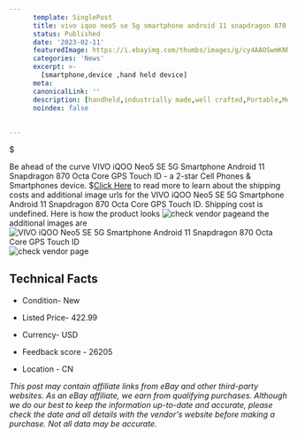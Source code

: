```yaml
---
      template: SinglePost
      title: vivo iqoo neo5 se 5g smartphone android 11 snapdragon 870 octa core gps touch id
      status: Published
      date: '2023-02-11'
      featuredImage: https://i.ebayimg.com/thumbs/images/g/cy4AAOSwmKNhzcIf/s-l225.jpg
      categories: 'News'
      excerpt: >-
        [smartphone,device ,hand held device]
      meta:
      canonicalLink: ''
      description: [handheld,industrially made,well crafted,Portable,Mobile,Compact,Convenient,Lightweight,Maneuverable,Man-portable,Miniature,Carriable,Hand-held,Light,Holdable,Transportable,Mobile device,Pocket-sized,On-the-go,Wireless,Cordless,Compact size,Convenient size, smartphone,device ,hand held device]
      noindex: false
      
        
---
```

$

Be ahead of the curve VIVO iQOO Neo5 SE 5G Smartphone Android 11 Snapdragon 870 Octa Core GPS Touch ID - a 2-star Cell Phones & Smartphones device.
$[Click Here](https://www.ebay.com/itm/203775714092?hash=item2f71faa32c%3Ag%3Acy4AAOSwmKNhzcIf&mkevt=1&mkcid=1&mkrid=711-53200-19255-0&campid=%253CePNCampaignId%253E&customid=%253CreferenceId%253E&toolid=10049) to read more to learn about the shipping costs and additional image urls for the VIVO iQOO Neo5 SE 5G Smartphone Android 11 Snapdragon 870 Octa Core GPS Touch ID. Shipping cost is undefined. Here is how the product looks ![check vendor page](https://i.ebayimg.com/thumbs/images/g/cy4AAOSwmKNhzcIf/s-l225.jpg)and the additional images are![VIVO iQOO Neo5 SE 5G Smartphone Android 11 Snapdragon 870 Octa Core GPS Touch ID](https://i.ebayimg.com/images/g/cy4AAOSwmKNhzcIf/s-l960.jpg)![check vendor page](https://origin-galleryplus.ebayimg.com/ws/web/203775714092_2_0_1/225x225.jpg,https://origin-galleryplus.ebayimg.com/ws/web/203775714092_3_0_1/225x225.jpg,https://origin-galleryplus.ebayimg.com/ws/web/203775714092_4_0_1/225x225.jpg,https://origin-galleryplus.ebayimg.com/ws/web/203775714092_5_0_1/225x225.jpg,https://origin-galleryplus.ebayimg.com/ws/web/203775714092_6_0_1/225x225.jpg,https://origin-galleryplus.ebayimg.com/ws/web/203775714092_7_0_1/225x225.jpg)



 ## Technical Facts 



     
      

 - Condition- New 


      

 - Listed Price- 422.99 


      

 - Currency- USD 


      

 - Feedback score - 26205 


      

 - Location - CN 


      
      

 *_This post may contain affiliate links from eBay and other third-party websites. As an eBay affiliate, we earn from qualifying purchases. Although we do our best to keep the information up-to-date and accurate, please check the date and all details with the vendor's website before making a purchase. Not all data may be accurate._*






